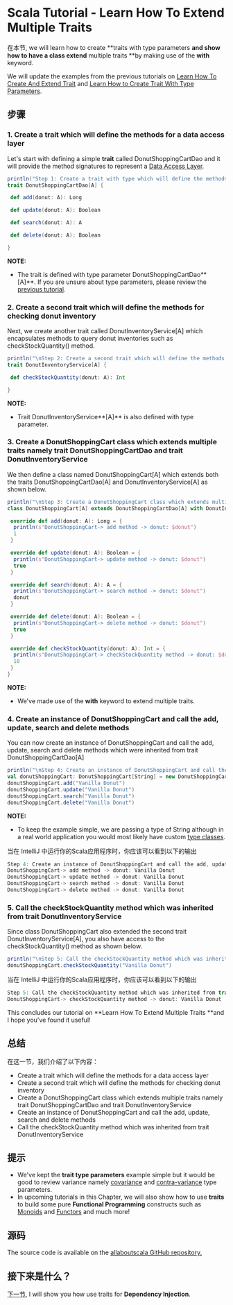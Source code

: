 # Scala Tutorial - Learn How To Extend Multiple Traits


在本节, we will learn how to create **traits with type parameters **and show how to have a class extend** multiple traits **by making use of the **with** keyword.

 

We will update the examples from the previous tutorials on [Learn How To Create And Extend Trait](http://allaboutscala.com/tutorials/chapter-5-traits/scala-extend-trait/) and [Learn How to Create Trait With Type Parameters](http://allaboutscala.com/tutorials/chapter-5-traits/scala-trait-type-parameters/).

## 步骤

### 1. Create a trait which will define the methods for a data access layer

Let's start with defining a simple **trait** called DonutShoppingCartDao and it will provide the method signatures to represent a [Data Access Layer](https://en.wikipedia.org/wiki/Data_access_layer).

```scala
println("Step 1: Create a trait with type which will define the methods for a data access layer")
trait DonutShoppingCartDao[A] {

 def add(donut: A): Long

 def update(donut: A): Boolean

 def search(donut: A): A

 def delete(donut: A): Boolean

}

```

**NOTE:**

- The trait is defined with type parameter DonutShoppingCartDao**[A]**. If you are unsure about type parameters, please review the [previous tutorial](http://allaboutscala.com/tutorials/chapter-5-traits/scala-trait-type-parameters/).

### 2. Create a second trait which will define the methods for checking donut inventory

Next, we create another trait called DonutInventoryService[A] which encapsulates methods to query donut inventories such as checkStockQuantity() method.

```scala
println("\nStep 2: Create a second trait which will define the methods for checking donut inventory")
trait DonutInventoryService[A] {

 def checkStockQuantity(donut: A): Int

}

```

**NOTE:**

- Trait DonutInventoryService**[A]** is also defined with type parameter.

### 3. Create a DonutShoppingCart class which extends multiple traits namely trait DonutShoppingCartDao and trait DonutInventoryService

We then define a class named DonutShoppingCart[A] which extends both the traits DonutShoppingCartDao[A]  and DonutInventoryService[A] as shown below.

```scala
println("\nStep 3: Create a DonutShoppingCart class which extends multiple traits namely trait DonutShoppingCartDao and trait DonutInventoryService")
class DonutShoppingCart[A] extends DonutShoppingCartDao[A] with DonutInventoryService[A] {

 override def add(donut: A): Long = {
  println(s"DonutShoppingCart-> add method -> donut: $donut")
  1
 }

 override def update(donut: A): Boolean = {
  println(s"DonutShoppingCart-> update method -> donut: $donut")
  true
 }

 override def search(donut: A): A = {
  println(s"DonutShoppingCart-> search method -> donut: $donut")
  donut
 }

 override def delete(donut: A): Boolean = {
  println(s"DonutShoppingCart-> delete method -> donut: $donut")
  true
 }

 override def checkStockQuantity(donut: A): Int = {
  println(s"DonutShoppingCart-> checkStockQuantity method -> donut: $donut")
  10
 }
}

```

**NOTE:**

- We've made use of the **with** keyword to extend multiple traits.

### 4. Create an instance of DonutShoppingCart and call the add, update, search and delete methods

You can now create an instance of DonutShoppingCart and call the add, update, search and delete methods which were inherited from trait DonutShoppingCartDao[A]

```scala
println("\nStep 4: Create an instance of DonutShoppingCart and call the add, update, search and delete methods")
val donutShoppingCart: DonutShoppingCart[String] = new DonutShoppingCart[String]()
donutShoppingCart.add("Vanilla Donut")
donutShoppingCart.update("Vanilla Donut")
donutShoppingCart.search("Vanilla Donut")
donutShoppingCart.delete("Vanilla Donut")

```

**NOTE:**

- To keep the example simple, we are passing a type of String although in a real world application you would most likely have custom [type classes](http://allaboutscala.com/tutorials/chapter-3-beginner-tutorial-using-classes-scala/scala-type-class/).

当在 IntelliJ 中运行你的Scala应用程序时，你应该可以看到以下的输出

```scala
Step 4: Create an instance of DonutShoppingCart and call the add, update, search and delete methods
DonutShoppingCart-> add method -> donut: Vanilla Donut
DonutShoppingCart-> update method -> donut: Vanilla Donut
DonutShoppingCart-> search method -> donut: Vanilla Donut
DonutShoppingCart-> delete method -> donut: Vanilla Donut

```

 

### 5. Call the checkStockQuantity method which was inherited from trait DonutInventoryService

Since class DonutShoppingCart also extended the second trait DonutInventoryService[A], you also have access to the checkStockQuantity() method as shown below.

```scala
println("\nStep 5: Call the checkStockQuantity method which was inherited from trait DonutInventoryService")
donutShoppingCart.checkStockQuantity("Vanilla Donut")

```

当在 IntelliJ 中运行你的Scala应用程序时，你应该可以看到以下的输出

```scala
Step 5: Call the checkStockQuantity method which was inherited from trait DonutInventoryService
DonutShoppingCart-> checkStockQuantity method -> donut: Vanilla Donut
```

This concludes our tutorial on **Learn How To Extend Multiple Traits **and I hope you've found it useful!

 


## 总结

在这一节，我们介绍了以下内容：

- Create a trait which will define the methods for a data access layer
- Create a second trait which will define the methods for checking donut inventory
- Create a DonutShoppingCart class which extends multiple traits namely trait DonutShoppingCartDao and trait DonutInventoryService
- Create an instance of DonutShoppingCart and call the add, update, search and delete methods
- Call the checkStockQuantity method which was inherited from trait DonutInventoryService

## 提示

- We've kept the **trait type parameters** example simple but it would be good to review variance namely [covariance](http://allaboutscala.com/tutorials/chapter-3-beginner-tutorial-using-classes-scala/scala-variance-covariance/) and [contra-variance](http://allaboutscala.com/tutorials/chapter-3-beginner-tutorial-using-classes-scala/scala-variance-contra-variance-2/) type parameters.
- In upcoming tutorials in this Chapter, we will also show how to use **traits** to build some pure **Functional Programming** constructs such as [Monoids](https://en.wikipedia.org/wiki/Monoid) and [Functors](https://en.wikipedia.org/wiki/Functor) and much more!

## 源码

The source code is available on the [allaboutscala GitHub repository.](https://github.com/nadimbahadoor/allaboutscala)

 

## 接下来是什么？

[下一节](http://allaboutscala.com/tutorials/chapter-5-traits/scala-traits-depedency-injection/), I will show you how use traits for **Dependency Injection**.